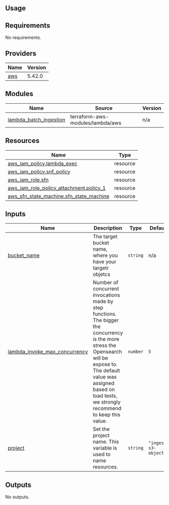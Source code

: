 ## Usage



<!-- BEGIN_TF_DOCS -->
## Requirements

No requirements.

## Providers

| Name | Version |
|------|---------|
| <a name="provider_aws"></a> [aws](#provider\_aws) | 5.42.0 |

## Modules

| Name | Source | Version |
|------|--------|---------|
| <a name="module_lambda_batch_ingestion"></a> [lambda\_batch\_ingestion](#module\_lambda\_batch\_ingestion) | terraform-aws-modules/lambda/aws | n/a |

## Resources

| Name | Type |
|------|------|
| [aws_iam_policy.lambda_exec](https://registry.terraform.io/providers/hashicorp/aws/latest/docs/resources/iam_policy) | resource |
| [aws_iam_policy.snf_policy](https://registry.terraform.io/providers/hashicorp/aws/latest/docs/resources/iam_policy) | resource |
| [aws_iam_role.sfn](https://registry.terraform.io/providers/hashicorp/aws/latest/docs/resources/iam_role) | resource |
| [aws_iam_role_policy_attachment.policy_1](https://registry.terraform.io/providers/hashicorp/aws/latest/docs/resources/iam_role_policy_attachment) | resource |
| [aws_sfn_state_machine.sfn_state_machine](https://registry.terraform.io/providers/hashicorp/aws/latest/docs/resources/sfn_state_machine) | resource |

## Inputs

| Name | Description | Type | Default | Required |
|------|-------------|------|---------|:--------:|
| <a name="input_bucket_name"></a> [bucket\_name](#input\_bucket\_name) | The target bucket name, where you have your targetr objetcs | `string` | n/a | yes |
| <a name="input_lambda_invoke_max_concurrency"></a> [lambda\_invoke\_max\_concurrency](#input\_lambda\_invoke\_max\_concurrency) | Number of concurrent invocations made by step functions. The bigger the concurrency is the more stress the Opensearch will be expose to. The default value was assigned based on load tests, we strongly recommend to keep this value. | `number` | `5` | no |
| <a name="input_project"></a> [project](#input\_project) | Set the project name. This variable is used to name resources. | `string` | `"ingest-s3-objects"` | no |

## Outputs

No outputs.
<!-- END_TF_DOCS -->